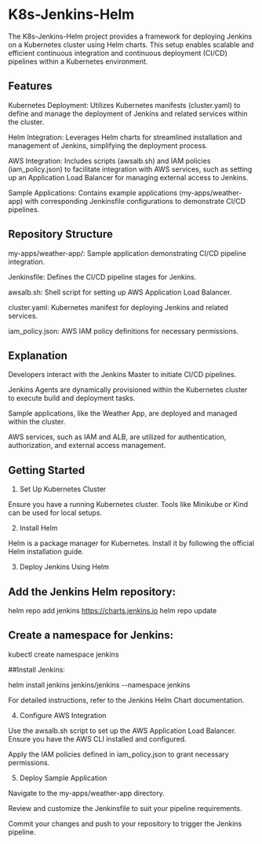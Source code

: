 # K8s-Jenkins-Helm

The K8s-Jenkins-Helm project provides a framework for deploying Jenkins on a Kubernetes cluster using Helm charts. This setup enables scalable and efficient continuous integration and continuous deployment (CI/CD) pipelines within a Kubernetes environment.

## Features

Kubernetes Deployment: Utilizes Kubernetes manifests (cluster.yaml) to define and manage the deployment of Jenkins and related services within the cluster.

Helm Integration: Leverages Helm charts for streamlined installation and management of Jenkins, simplifying the deployment process.

AWS Integration: Includes scripts (awsalb.sh) and IAM policies (iam_policy.json) to facilitate integration with AWS services, such as setting up an Application Load Balancer for managing external access to Jenkins.

Sample Applications: Contains example applications (my-apps/weather-app) with corresponding Jenkinsfile configurations to demonstrate CI/CD pipelines.

## Repository Structure

my-apps/weather-app/: Sample application demonstrating CI/CD pipeline integration.

Jenkinsfile: Defines the CI/CD pipeline stages for Jenkins.

awsalb.sh: Shell script for setting up AWS Application Load Balancer.

cluster.yaml: Kubernetes manifest for deploying Jenkins and related services.

iam_policy.json: AWS IAM policy definitions for necessary permissions.


## Explanation

Developers interact with the Jenkins Master to initiate CI/CD pipelines.

Jenkins Agents are dynamically provisioned within the Kubernetes cluster to execute build and deployment tasks.

Sample applications, like the Weather App, are deployed and managed within the cluster.

AWS services, such as IAM and ALB, are utilized for authentication, authorization, and external access management.

## Getting Started

1. Set Up Kubernetes Cluster

Ensure you have a running Kubernetes cluster. Tools like Minikube or Kind can be used for local setups.

2. Install Helm

Helm is a package manager for Kubernetes. Install it by following the official Helm installation guide.

3. Deploy Jenkins Using Helm

## Add the Jenkins Helm repository:

helm repo add jenkins https://charts.jenkins.io
helm repo update

## Create a namespace for Jenkins:

kubectl create namespace jenkins

##Install Jenkins:

helm install jenkins jenkins/jenkins --namespace jenkins

For detailed instructions, refer to the Jenkins Helm Chart documentation.

4. Configure AWS Integration

Use the awsalb.sh script to set up the AWS Application Load Balancer. Ensure you have the AWS CLI installed and configured.

Apply the IAM policies defined in iam_policy.json to grant necessary permissions.

5. Deploy Sample Application

Navigate to the my-apps/weather-app directory.

Review and customize the Jenkinsfile to suit your pipeline requirements.

Commit your changes and push to your repository to trigger the Jenkins pipeline.
